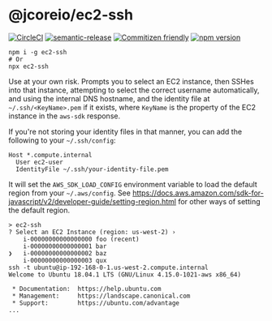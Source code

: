 # @jcoreio/ec2-ssh

[![CircleCI](https://circleci.com/gh/jcoreio/ec2-ssh.svg?style=svg)](https://circleci.com/gh/jcoreio/ec2-ssh)
[![semantic-release](https://img.shields.io/badge/%20%20%F0%9F%93%A6%F0%9F%9A%80-semantic--release-e10079.svg)](https://github.com/semantic-release/semantic-release)
[![Commitizen friendly](https://img.shields.io/badge/commitizen-friendly-brightgreen.svg)](http://commitizen.github.io/cz-cli/)
[![npm version](https://badge.fury.io/js/%40jcoreio%2Fec2-ssh.svg)](https://badge.fury.io/js/%40jcoreio%2Fec2-ssh)

```
npm i -g ec2-ssh
# Or
npx ec2-ssh
```

Use at your own risk. Prompts you to select an EC2 instance, then SSHes into that instance, attempting to select the correct username automatically, and using the internal DNS hostname, and the identity file at `~/.ssh/<KeyName>.pem` if it exists, where `KeyName` is the property of the EC2 instance in the `aws-sdk` response.

If you're not storing your identity files in that manner, you can add the following to your `~/.ssh/config`:

```
Host *.compute.internal
  User ec2-user
  IdentityFile ~/.ssh/your-identity-file.pem
```

It will set the `AWS_SDK_LOAD_CONFIG` environment variable to load the default region from your `~/.aws/config`.
See https://docs.aws.amazon.com/sdk-for-javascript/v2/developer-guide/setting-region.html for other ways
of setting the default region.

```
> ec2-ssh
? Select an EC2 Instance (region: us-west-2) ›
    i-00000000000000000 foo (recent)
    i-00000000000000001 bar
❯   i-00000000000000002 baz
    i-00000000000000003 qux
ssh -t ubuntu@ip-192-168-0-1.us-west-2.compute.internal
Welcome to Ubuntu 18.04.1 LTS (GNU/Linux 4.15.0-1021-aws x86_64)

 * Documentation:  https://help.ubuntu.com
 * Management:     https://landscape.canonical.com
 * Support:        https://ubuntu.com/advantage
...
```
